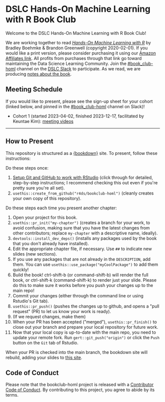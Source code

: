 # DSLC Hands-On Machine Learning with R Book Club

Welcome to the DSLC Hands-On Machine Learning with R Book Club!

We are working together to read [_Hands-On Machine Learning with R_](https://bradleyboehmke.github.io/HOML/) by Bradley Boehmke & Brandon Greenwell (copyright 2020-02-01).
If you would like a print version, please consider purchasing it using our [Amazon Affiliates link](https://amzn.to/3Jc6TLq). All profits from purchases through that link go toward maintaining the Data Science Learning Community.
Join the [#book_club-homl](https://dslcio.slack.com/archives/C04RXLFMQKZ) channel on the [DSLC Slack](https://dslc.io/join) to participate.
As we read, we are producing [notes about the book](https://dslc.io/homl).

## Meeting Schedule

If you would like to present, please see the sign-up sheet for your cohort (linked below, and pinned in the [#book_club-homl](https://dslcio.slack.com/archives/C04RXLFMQKZ) channel on Slack)!

- Cohort 1 (started 2023-04-02, finished 2023-12-17, facilitated by Keuntae Kim): [meeting videos](https://youtube.com/playlist?list=PL3x6DOfs2NGj-lXgRsu8ks1rAkwZarT7e)

<hr>


## How to Present

This repository is structured as a [{bookdown}](https://CRAN.R-project.org/package=bookdown) site.
To present, follow these instructions:

Do these steps once:

1. [Setup Git and GitHub to work with RStudio](https://github.com/r4ds/bookclub-setup) (click through for detailed, step-by-step instructions; I recommend checking this out even if you're pretty sure you're all set).
2. `usethis::create_from_github("r4ds/bookclub-homl")` (cleanly creates your own copy of this repository).

Do these steps each time you present another chapter:

1. Open your project for this book.
2. `usethis::pr_init("my-chapter")` (creates a branch for your work, to avoid confusion, making sure that you have the latest changes from other contributors; replace `my-chapter` with a descriptive name, ideally).
3. `devtools::install_dev_deps()` (installs any packages used by the book that you don't already have installed).
4. Edit the appropriate chapter file, if necessary. Use `##` to indicate new slides (new sections).
5. If you use any packages that are not already in the `DESCRIPTION`, add them. You can use `usethis::use_package("myCoolPackage")` to add them quickly!
6. Build the book! ctrl-shift-b (or command-shift-b) will render the full book, or ctrl-shift-k (command-shift-k) to render just your slide. Please do this to make sure it works before you push your changes up to the main repo!
7. Commit your changes (either through the command line or using Rstudio's Git tab).
8. `usethis::pr_push()` (pushes the changes up to github, and opens a "pull request" (PR) to let us know your work is ready).
9. (If we request changes, make them)
10. When your PR has been accepted ("merged"), `usethis::pr_finish()` to close out your branch and prepare your local repository for future work.
11. Now that your local copy is up-to-date with the main repo, you need to update your remote fork. Run `gert::git_push("origin")` or click the `Push` button on the `Git` tab of Rstudio.

When your PR is checked into the main branch, the bookdown site will rebuild, adding your slides to [this site](https://dslc.io/homl).


## Code of Conduct

Please note that the bookclub-homl project is released with a [Contributor Code of Conduct](https://contributor-covenant.org/version/2/1/CODE_OF_CONDUCT.html). By contributing to this project, you agree to abide by its terms.
